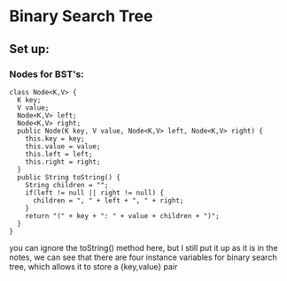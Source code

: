 # Binary Search Tree
## Set up:
### Nodes for BST's:
```
class Node<K,V> {
  K key;
  V value;
  Node<K,V> left;
  Node<K,V> right;
  public Node(K key, V value, Node<K,V> left, Node<K,V> right) {
    this.key = key;
    this.value = value;
    this.left = left;
    this.right = right;
  }
  public String toString() {
    String children = "";
    if(left != null || right != null) {
      children = ", " + left + ", " + right;
    }
    return "(" + key + ": " + value + children + ")";
  }
}
```
you can ignore the toString() method here, but I still put it up as it is in the notes, we can see that there are four instance variables for binary search tree, which allows it to store a {key,value} pair
